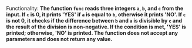Functionality: **The function `func` reads three integers `a`, `b`, and `c` from the input. If `c` is 0, it prints 'YES' if `a` is equal to `b`, otherwise it prints 'NO'. If `c` is not 0, it checks if the difference between `b` and `a` is divisible by `c` and the result of the division is non-negative. If the condition is met, 'YES' is printed; otherwise, 'NO' is printed. The function does not accept any parameters and does not return any value.**